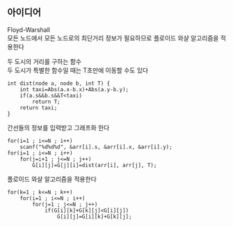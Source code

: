 ## 아이디어
Floyd-Warshall  
모든 노드에서 모든 노드로의 최단거리 정보가 필요하므로 플로이드 와샬 알고리즘을 적용한다  
  
두 도시의 거리를 구하는 함수  
두 도시가 특별한 함수일 때는 T초만에 이동할 수도 있다
```
int dist(node a, node b, int T) {
	int taxi=Abs(a.x-b.x)+Abs(a.y-b.y);
	if(a.s&&b.s&&T<taxi)
		return T;
	return taxi;
}
```
간선들의 정보를 입력받고 그래프화 한다
```
for(i=1 ; i<=N ; i++)
	scanf("%d%d%d", &arr[i].s, &arr[i].x, &arr[i].y);
for(i=1 ; i<=N ; i++)
	for(j=i+1 ; j<=N ; j++)
		G[i][j]=G[j][i]=dist(arr[i], arr[j], T);
```
플로이드 와샬 알고리즘을 적용한다
```
for(k=1 ; k<=N ; k++)
	for(i=1 ; i<=N ; i++)
		for(j=1 ; j<=N ; j++)
			if(G[i][k]+G[k][j]<G[i][j])
				G[i][j]=G[i][k]+G[k][j];
```
